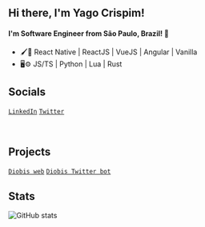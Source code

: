 ## Hi there, I'm Yago Crispim!
#### I'm Software Engineer from São Paulo, Brazil! 👋

- 🖌️🔲 React Native | ReactJS | VueJS | Angular | Vanilla
- 🖥⚙️ JS/TS | Python | Lua | Rust

## Socials
<a href="https://www.linkedin.com/in/yago-crispim-66b01619b/">```LinkedIn```</a>
<a href="https://twitter.com/Souza_R96">```Twitter```</a>

<br />

## Projects
<a href="https://diobis-web.vercel.app/frontend">```Diobis web```</a>
<a href="https://mobile.twitter.com/tech_diobis">```Diobis Twitter bot```</a>

## Stats 

![GitHub stats](https://github-readme-stats.vercel.app/api?username=YagoCrispim&show_icons=true)

